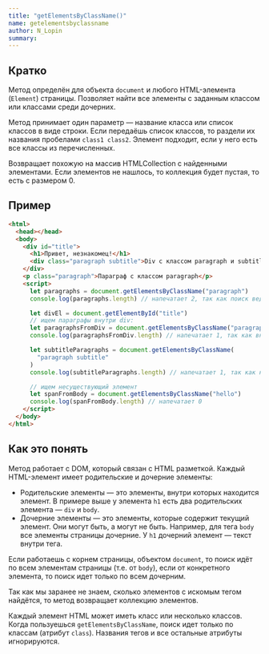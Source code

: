 ```yaml
---
title: "getElementsByClassName()"
name: getelementsbyclassname
author: N_Lopin
summary:
---
```


## Кратко

Метод определён для объекта `document` и любого HTML-элемента (`Element`) страницы. Позволяет найти все элементы с заданным классом или классами среди дочерних.

Метод принимает один параметр — название класса или список классов в виде строки. Если передаёшь список классов, то раздели их названия пробелами `class1 class2`. Элемент подходит, если у него есть все классы из перечисленных.

Возвращает похожую на массив HTMLCollection с найденными элементами. Если элементов не нашлось, то коллекция будет пустая, то есть с размером 0.

## Пример

```html
<html>
  <head></head>
  <body>
    <div id="title">
      <h1>Привет, незнакомец!</h1>
      <div class="paragraph subtitle">Div с классом paragraph и subtitle</div>
    </div>
    <p class="paragraph">Параграф с классом paragraph</p>
    <script>
      let paragraphs = document.getElementsByClassName("paragraph")
      console.log(paragraphs.length) // напечатает 2, так как поиск ведется по всей странице

      let divEl = document.getElementById("title")
      // ищем параграфы внутри div:
      let paragraphsFromDiv = document.getElementsByClassName("paragraph")
      console.log(paragraphsFromDiv.length) // напечатает 1, так как внутри div только один элемент с классом paragraph

      let subtitleParagraphs = document.getElementsByClassName(
        "paragraph subtitle"
      )
      console.log(subtitleParagraphs.length) // напечатает 1, так как на странице только один элемент у которого есть и класс paragraph, и класс subtitle

      // ищем несуществующий элемент
      let spanFromBody = document.getElementsByClassName("hello")
      console.log(spanFromBody.length) // напечатает 0
    </script>
  </body>
</html>
```

## Как это понять

Метод работает с DOM, который связан с HTML разметкой. Каждый HTML-элемент имеет родительские и дочерние элементы:

- Родительские элементы — это элементы, внутри которых находится элемент. В примере выше у элемента `h1` есть два родительских элемента — `div` и `body`.
- Дочерние элементы — это элементы, которые содержит текущий элемент. Они могут быть, а могут не быть. Например, для тега `body` все элементы страницы дочерние. У `h1` дочерний элемент — текст внутри тега.

Если работаешь с корнем страницы, объектом `document`, то поиск идёт по всем элементам страницы (т.е. от `body`), если от конкретного элемента, то поиск идет только по всем дочерним.

Так как мы заранее не знаем, сколько элементов с искомым тегом найдётся, то метод возвращает коллекцию элементов.

Каждый элемент HTML может иметь класс или несколько классов. Когда пользуешься `getElementsByClassName`, поиск идет только по классам (атрибут `class`). Названия тегов и все остальные атрибуты игнорируются.
